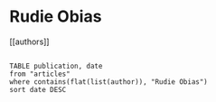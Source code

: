 # Rudie Obias

[[authors]]

```dataview

TABLE publication, date
from "articles"
where contains(flat(list(author)), "Rudie Obias")
sort date DESC

```